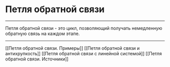 # Петля обратной связи

---

Петля обратной связи - это цикл, позволяющий получать немедленную обратную связь на каждом этапе.

---

[[Петля обратной связи. Примеры]]
[[Петля обратной связи и антихрупкость]]
[[Петля обратной связи с линейной системой]]
[[Петля обратной связи. Источники]]